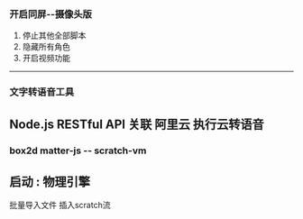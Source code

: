 ### 开启同屏--摄像头版
1. 停止其他全部脚本
2. 隐藏所有角色
3. 开启视频功能
-----------------
### 文字转语音工具
Node.js RESTful API 关联 阿里云
执行云转语音
-----------------
### box2d matter-js -- scratch-vm
启动 : 物理引擎
-----------------
批量导入文件
插入scratch流